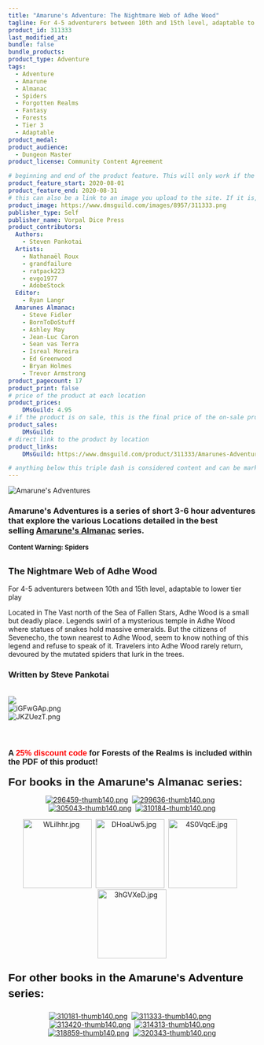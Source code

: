 ```yaml
---
title: "Amarune's Adventure: The Nightmare Web of Adhe Wood"
tagline: For 4-5 adventurers between 10th and 15th level, adaptable to lower tier play
product_id: 311333
last_modified_at:
bundle: false
bundle_products:
product_type: Adventure
tags:
  - Adventure
  - Amarune
  - Almanac
  - Spiders
  - Forgotten Realms
  - Fantasy
  - Forests
  - Tier 3
  - Adaptable
product_medal:
product_audience:
  - Dungeon Master
product_license: Community Content Agreement

# beginning and end of the product feature. This will only work if the site is updated within several weeks of when the feature is supposed to happen. Making a new post counts as updating.
product_feature_start: 2020-08-01
product_feature_end: 2020-08-31
# this can also be a link to an image you upload to the site. If it is, it must start with a "/" or be a full link
product_image: https://www.dmsguild.com/images/8957/311333.png
publisher_type: Self
publisher_name: Vorpal Dice Press
product_contributors:
  Authors:
    - Steven Pankotai
  Artists:
    - Nathanaël Roux
    - grandfailure
    - ratpack223
    - evgo1977
    - AdobeStock
  Editor:
    - Ryan Langr
  Amarunes Almanac:
    - Steve Fidler
    - BornToDoStuff
    - Ashley May
    - Jean-Luc Caron
    - Sean vas Terra
    - Isreal Moreira
    - Ed Greenwood
    - Bryan Holmes
    - Trevor Armstrong
product_pagecount: 17
product_print: false
# price of the product at each location
product_prices:
    DMsGuild: 4.95
# if the product is on sale, this is the final price of the on-sale product for each location that it is on sale. The sales % will be calculated and displayed based on the difference between product_prices and product_sales
product_sales:
    DMsGuild:
# direct link to the product by location
product_links:
    DMsGuild: https://www.dmsguild.com/product/311333/Amarunes-Adventures-The-Nightmare-Web-of-Adhe-Wood?affiliate_id=1713687

# anything below this triple dash is considered content and can be markup or html. It should be fully HTML compatible as long as your tags are formatted correctly.
---
```


<div>
<p><img src="https://i.imgur.com/ukMdOmh.png" alt="Amarune's Adventures" style="vertical-align: baseline;" /></p>
<div>
<h3>Amarune's Adventures is a series of short 3-6 hour adventures that explore the various Locations detailed in the best selling&nbsp;<a href="https://www.dmsguild.com/browse.php?keywords=amarune%27s+almanac">Amarune's Almanac</a> series.</h3>
<p></p>
</div>
<div><span style="font-size: 13px;"><b>Content Warning: Spiders</b></span>
<h2><span style="font-size: 18px;">The Nightmare Web of Adhe Wood</span></h2>
For 4-5 adventurers between 10th and 15th level, adaptable to lower tier play
<p><span style="font-size: 14px;">Located in The Vast north of the Sea of Fallen Stars, Adhe Wood is a small but deadly place. Legends swirl of a mysterious temple in Adhe Wood where statues of snakes hold massive emeralds. But the citizens of Sevenecho, the town nearest to Adhe Wood, seem to know nothing of this legend and refuse to speak of it. Travelers into Adhe Wood rarely return, devoured by the mutated spiders that lurk in the trees.</span></p>
<h3>Written by Steve Pankotai</h3>
<br /><img src="https://i.imgur.com/6cnE9cg.png" style=" alt="6cnE9cg.png" /><br /><img src="https://i.imgur.com/iGFwGAp.png" alt="iGFwGAp.png" /><br /><img src="https://i.imgur.com/JKZUezT.png" alt="JKZUezT.png" /><br />
<div>
<h4><span style="background-color: transparent; font-family: Arial; font-size: 12pt; font-weight: bold; white-space: pre-wrap;"><br /></span></h4>
<h4><span style="background-color: transparent; font-family: Arial; font-size: 12pt; font-weight: bold; white-space: pre-wrap;">A <span style="color: #f00;">25% discount code</span> for Forests of the Realms is included within the PDF of this product!</span></h4>
<p><span style="background-color: transparent; font-family: Arial; font-size: 17pt; font-weight: bold; white-space: pre-wrap;">For books in the Amarune's Almanac series:</span></p>
<center><a href="https://www.dmsguild.com/product/296459/Amarunes-Almanac-Forests-of-the-Realms?affiliate_rem=1713687"><img src="https://www.dmsguild.com/images/8957/296459-thumb140.png" alt="296459-thumb140.png" /></a>&nbsp;&nbsp;<a href="https://www.dmsguild.com/product/299636/Amarunes-Almanac-The-Underdark?affiliate_rem=1713687"><img src="https://www.dmsguild.com/images/8957/299636-thumb140.png" alt="299636-thumb140.png" /></a>&nbsp;&nbsp;<a href="https://www.dmsguild.com/product/305043/Amarunes-Almanac-Grasslands-of-the-Realms?affiliate_rem=1713687"><img src="https://www.dmsguild.com/images/8957/305043-thumb140.png" alt="305043-thumb140.png" /></a>&nbsp;&nbsp;<a href="https://www.dmsguild.com/product/310184/Amarunes-Almanac-Arctics-of-the-Realms?affiliate_rem=1713687"><img src="https://www.dmsguild.com/images/8957/310184-thumb140.png" alt="310184-thumb140.png" /></a></center>
<p></p>
<center><img src="https://i.imgur.com/WLilhhr.jpg" style="width: 140px;" alt="WLilhhr.jpg" />&nbsp;&nbsp;<img src="https://i.imgur.com/DHoaUw5.jpg" style="width: 140px;" alt="DHoaUw5.jpg" />&nbsp;&nbsp;<img src="https://i.imgur.com/4S0VqcE.jpg" style="width: 140px;" alt="4S0VqcE.jpg" />&nbsp;&nbsp;<img src="https://i.imgur.com/3hGVXeD.jpg" style="width: 140px;" alt="3hGVXeD.jpg" /></center>
<h2 style="line-height: 1.38; margin-top: 18pt; margin-bottom: 4pt;"><span style="font-size: 17pt; font-family: Arial; color: #000000; background-color: transparent; font-weight: bold; font-style: normal; font-variant: normal; text-decoration: none; vertical-align: baseline; white-space: pre-wrap;">For other books in the Amarune's Adventure series:</span></h2>
<br /><center><a href="https://www.dmsguild.com/product/310181/Amarunes-Adventures-The-Start--End-of-Uluu-Thalongh?affiliate_rem=1713687"><img src="https://www.dmsguild.com/images/8957/310181-thumb140.png" alt="310181-thumb140.png" /></a>&nbsp;&nbsp;<a href="https://www.dmsguild.com/product/311333/Amarunes-Adventures-The-Nightmare-Web-of-Adhe-Wood?affiliate_rem=1713687"><img src="https://www.dmsguild.com/images/8957/311333-thumb140.png" alt="311333-thumb140.png" /></a>&nbsp;&nbsp;<a href="https://www.dmsguild.com/product/313420/Amarunes-Adventures-The-Ghosts-of-the-Glimmersea?affiliate_rem=1713687"><img src="https://www.dmsguild.com/images/8957/313420-thumb140.png" alt="313420-thumb140.png" /></a>&nbsp;&nbsp;<a href="https://www.dmsguild.com/product/314313/Amarunes-Adventures-Vagrant-in-Wonderland?affiliate_rem=1713687"><img src="https://www.dmsguild.com/images/8957/314313-thumb140.png" alt="314313-thumb140.png" /></a><br /><a href="https://www.dmsguild.com/product/318859/Amarunes-Adventures-The-Shardcaster-of-Yuirwood?affiliate_rem=1713687"><img src="https://www.dmsguild.com/images/8957/318859-thumb140.png" alt="318859-thumb140.png" /></a>&nbsp;&nbsp;<a href="https://www.dmsguild.com/product/320343/Amarunes-Adventures-The-Vanishing-of-Arcanist-Hildebane?affiliate_rem=1713687"><img src="https://www.dmsguild.com/images/8957/320343-thumb140.png" alt="320343-thumb140.png" /></a></center></div>
</div>
</div>

